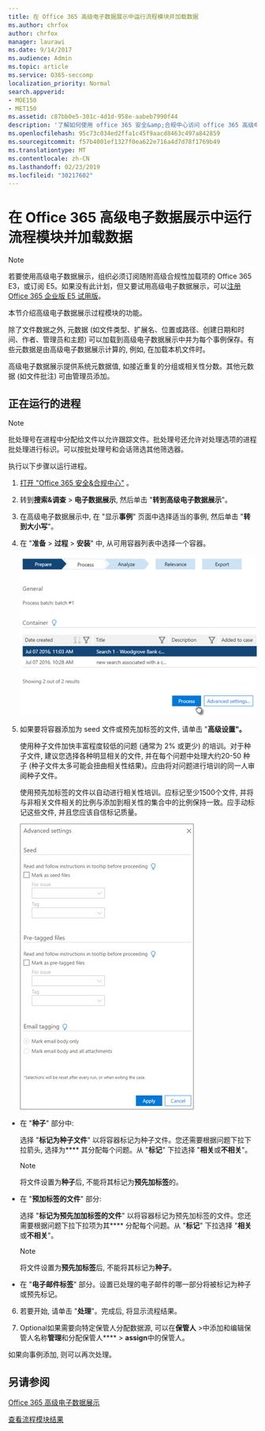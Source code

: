 ```yaml
---
title: 在 Office 365 高级电子数据展示中运行流程模块并加载数据
ms.author: chrfox
author: chrfox
manager: laurawi
ms.date: 9/14/2017
ms.audience: Admin
ms.topic: article
ms.service: O365-seccomp
localization_priority: Normal
search.appverid:
- MOE150
- MET150
ms.assetid: c87bb0e5-301c-4d1d-958e-aabeb7990f44
description: '了解如何使用 office 365 安全&amp;合规中心访问 office 365 高级电子数据展示, 并运行 Process module for a case。  '
ms.openlocfilehash: 95c73c034ed2ffa1c45f9aacd8463c497a842859
ms.sourcegitcommit: f57b4001ef1327f0ea622e716a4d7d78f1769b49
ms.translationtype: MT
ms.contentlocale: zh-CN
ms.lasthandoff: 02/23/2019
ms.locfileid: "30217602"
---
```

# <a name="run-the-process-module-and-load-data-in-office-365-advanced-ediscovery"></a>在 Office 365 高级电子数据展示中运行流程模块并加载数据

> [!NOTE]
> 若要使用高级电子数据展示，组织必须订阅随附高级合规性加载项的 Office 365 E3，或订阅 E5。如果没有此计划，但又要试用高级电子数据展示，可以[注册 Office 365 企业版 E5 试用版](https://go.microsoft.com/fwlink/p/?LinkID=698279)。 
  
本节介绍高级电子数据展示过程模块的功能。 
  
除了文件数据之外, 元数据 (如文件类型、扩展名、位置或路径、创建日期和时间、作者、管理员和主题) 可以加载到高级电子数据展示中并为每个事例保存。有些元数据是由高级电子数据展示计算的, 例如, 在加载本机文件时。 
  
高级电子数据展示提供系统元数据值, 如接近重复的分组或相关性分数。其他元数据 (如文件批注) 可由管理员添加。 
  
## <a name="running-process"></a>正在运行的进程

> [!NOTE]
> 批处理号在进程中分配给文件以允许跟踪文件。批处理号还允许对处理选项的进程批处理进行标识。可以按批处理号和会话筛选其他筛选器。 
  
执行以下步骤以运行进程。
  
1. [打开 "Office 365 安全&amp;合规中心"](go-to-the-securitycompliance-center.md) 。 
    
2. 转到**搜索&amp;调查** \> **电子数据展示**, 然后单击 "**转到高级电子数据展示**"。
    
3. 在高级电子数据展示中, 在 "显示**事例**" 页面中选择适当的事例, 然后单击 "**转到大小写**"。
    
4. 在 "**准备** \> **过程** \> **安装**" 中, 从可用容器列表中选择一个容器。
    
    ![单击 "处理" 以将搜索结果添加到案例](media/50bdc55c-d378-4881-b302-31ef785fa359.png)
  
5. 如果要将容器添加为 seed 文件或预先加标签的文件, 请单击 "**高级设置"。** 
    
    使用种子文件加快丰富程度较低的问题 (通常为 2% 或更少) 的培训。对于种子文件, 建议您选择各种明显相关的文件, 并在每个问题中处理大约20-50 种子 (种子文件太多可能会扭曲相关性结果)。应由将对问题进行培训的同一人审阅种子文件。
    
    使用预先加标签的文件以自动进行相关性培训。应标记至少1500个文件, 并将与非相关文件相关的比例与添加到相关性的集合中的比例保持一致。应手动标记这些文件, 并且您应该自信标记质量。
    
    ![用于处理批处理文件的 "高级设置" 页的屏幕截图](media/3c25cb78-4484-41e5-bd34-3753c7ab6cf2.jpg)
  
  - 在 "**种子**" 部分中: 
    
    选择 "**标记为种子文件**" 以将容器标记为种子文件。您还需要根据问题下拉下拉箭头, 选择为**** 其分配每个问题。从 "**标记**" 下拉选择 "**相关**或**不相关**"。 
    
    > [!NOTE]
    > 将文件设置为**种子**后, 不能将其标记为**预先加标签**的。 
  
  - 在 "**预加标签的文件**" 部分: 
    
    选择 "**标记为预先加加标签的文件**" 以将容器标记为预先加标签的文件。您还需要根据问题下拉下拉项为其**** 分配每个问题。从 "**标记**" 下拉选择 "**相关**或**不相关**"。 
    
    > [!NOTE]
    > 将文件设置为**预先加标签**后, 不能将其标记为**种子**。 
  
  - 在 "**电子邮件标签**" 部分。设置已处理的电子邮件的哪一部分将被标记为种子或预先标记。 
    
6. 若要开始, 请单击 "**处理**"。完成后, 将显示流程结果。
    
7. Optional如果需要向特定保管人分配数据源, 可以在**保管人** \>中添加和编辑保管人名称**管理**和分配保管人**** \> **assign**中的保管人。 
    
如果向事例添加, 则可以再次处理。
  
## <a name="see-also"></a>另请参阅

[Office 365 高级电子数据展示](office-365-advanced-ediscovery.md)
  
[查看流程模块结果](view-process-module-results-in-advanced-ediscovery.md)


